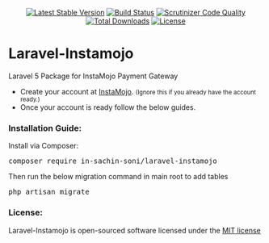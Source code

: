 <p align="center">
<a href="https://packagist.org/packages/ilyaskazi/laravel-instamojo"><img src="https://poser.pugx.org/ilyaskazi/laravel-instamojo/v/stable" alt="Latest Stable Version"></a>
<a href="https://scrutinizer-ci.com/g/ilyaskazi/laravel-instamojo/build-status/master"><img src="https://scrutinizer-ci.com/g/ilyaskazi/laravel-instamojo/badges/build.png?b=master" alt="Build Status"></a>
<a href="https://scrutinizer-ci.com/g/ilyaskazi/laravel-instamojo/?branch=master"><img src="https://scrutinizer-ci.com/g/ilyaskazi/laravel-instamojo/badges/quality-score.png?b=master" alt="Scrutinizer Code Quality"></a>
<a href="https://packagist.org/packages/ilyaskazi/laravel-instamojo"><img src="https://poser.pugx.org/ilyaskazi/laravel-instamojo/downloads" alt="Total Downloads"></a>
<a href="https://packagist.org/packages/ilyaskazi/laravel-instamojo"><img src="https://poser.pugx.org/ilyaskazi/laravel-instamojo/license" alt="License"></a>
</p>


# Laravel-Instamojo
Laravel 5 Package for InstaMojo Payment Gateway

- Create your account at <a href='https://www.instamojo.com/?referrer=client&partner_id=1417f01e7604490087c35aca3cc18581&invite_code=ILYASKAZI95f4' target='_blank'>InstaMojo</a>. <small>(Ignore this if you already have the account ready.)</small>
- Once your account is ready follow the below guides.

### Installation Guide:

Install via Composer:
<pre>composer require in-sachin-soni/laravel-instamojo</pre>

Then run the below migration command in main root to add tables<pre>php artisan migrate</pre>

### License:
Laravel-Instamojo is open-sourced software licensed under the <a href='https://github.com/ilyaskazi/laravel-instamojo/blob/master/LICENSE'>MIT license</a>
